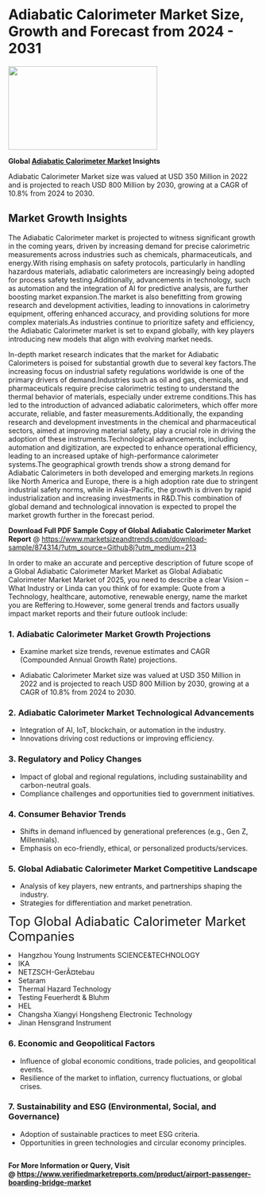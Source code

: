 <H1>Adiabatic Calorimeter Market Size, Growth and Forecast from 2024 - 2031</H1><img class="aligncenter size-medium wp-image-584254" src="https://thirdeyenews.in/wp-content/uploads/2024/09/Global-Market-Research-300x168.jpeg" alt="" width="300" height="168" /><p><strong>Global&nbsp;<a href="https://www.marketsizeandtrends.com/download-sample/874314/?utm_source=Github8j?utm_medium=213">Adiabatic Calorimeter Market</a> Insights</strong></p><p>Adiabatic Calorimeter Market size was valued at USD 350 Million in 2022 and is projected to reach USD 800 Million by 2030, growing at a CAGR of 10.8% from 2024 to 2030.</p><p><h2>Market Growth Insights</h2> <p>The Adiabatic Calorimeter market is projected to witness significant growth in the coming years, driven by increasing demand for precise calorimetric measurements across industries such as chemicals, pharmaceuticals, and energy.With rising emphasis on safety protocols, particularly in handling hazardous materials, adiabatic calorimeters are increasingly being adopted for process safety testing.Additionally, advancements in technology, such as automation and the integration of AI for predictive analysis, are further boosting market expansion.The market is also benefitting from growing research and development activities, leading to innovations in calorimetry equipment, offering enhanced accuracy, and providing solutions for more complex materials.As industries continue to prioritize safety and efficiency, the Adiabatic Calorimeter market is set to expand globally, with key players introducing new models that align with evolving market needs.</p> <p>In-depth market research indicates that the market for Adiabatic Calorimeters is poised for substantial growth due to several key factors.The increasing focus on industrial safety regulations worldwide is one of the primary drivers of demand.Industries such as oil and gas, chemicals, and pharmaceuticals require precise calorimetric testing to understand the thermal behavior of materials, especially under extreme conditions.This has led to the introduction of advanced adiabatic calorimeters, which offer more accurate, reliable, and faster measurements.Additionally, the expanding research and development investments in the chemical and pharmaceutical sectors, aimed at improving material safety, play a crucial role in driving the adoption of these instruments.Technological advancements, including automation and digitization, are expected to enhance operational efficiency, leading to an increased uptake of high-performance calorimeter systems.The geographical growth trends show a strong demand for Adiabatic Calorimeters in both developed and emerging markets.In regions like North America and Europe, there is a high adoption rate due to stringent industrial safety norms, while in Asia-Pacific, the growth is driven by rapid industrialization and increasing investments in R&D.This combination of global demand and technological innovation is expected to propel the market growth further in the forecast period.</p> <p><span class=""><strong>Download Full PDF Sample Copy of Global Adiabatic Calorimeter Market Report</strong> @ <a href="https://www.marketsizeandtrends.com/download-sample/874314/?utm_source=Github8j?utm_medium=213" target="_blank">https://www.marketsizeandtrends.com/download-sample/874314/?utm_source=Github8j?utm_medium=213</a></span></p><p>In order to make an accurate and perceptive description of future scope of a Global&nbsp;Adiabatic Calorimeter Market Market as Global&nbsp;Adiabatic Calorimeter Market Market of 2025, you need to describe a clear Vision &ndash; What Industry or Linda can you think of for example: Quote from a Technology, healthcare, automotive, renewable energy, name the market you are Reffering to.However, some general trends and factors usually impact market reports and their future outlook include:</p><h3>1.&nbsp;<strong>Adiabatic Calorimeter Market Growth Projections</strong></h3><ul><li>Examine market size trends, revenue estimates and CAGR (Compounded Annual Growth Rate) projections.</li><li><p>Adiabatic Calorimeter Market size was valued at USD 350 Million in 2022 and is projected to reach USD 800 Million by 2030, growing at a CAGR of 10.8% from 2024 to 2030.</p></li></ul><h3>2.&nbsp;<strong>Adiabatic Calorimeter Market Technological Advancements</strong></h3><ul><li>Integration of AI, IoT, blockchain, or automation in the industry.</li><li>Innovations driving cost reductions or improving efficiency.</li></ul><h3>3.&nbsp;<strong>Regulatory and Policy Changes</strong></h3><ul><li>Impact of global and regional regulations, including sustainability and carbon-neutral goals.</li><li>Compliance challenges and opportunities tied to government initiatives.</li></ul><h3>4.&nbsp;<strong>Consumer Behavior Trends</strong></h3><ul><li>Shifts in demand influenced by generational preferences (e.g., Gen Z, Millennials).</li><li>Emphasis on eco-friendly, ethical, or personalized products/services.</li></ul><h3>5.&nbsp;<strong>Global Adiabatic Calorimeter Market Competitive Landscape</strong></h3><ul><li>Analysis of key players, new entrants, and partnerships shaping the industry.</li><li>Strategies for differentiation and market penetration.</li></ul><p data-pm-slice="1 1 []"><span style="color: inherit; font-family: inherit; font-size: 25px;">Top Global Adiabatic Calorimeter Market Companies</span></p><div class="" data-test-id=""><p><li>Hangzhou Young Instruments SCIENCE&TECHNOLOGY</li><li> IKA</li><li> NETZSCH-GerÃ¤tebau</li><li> Setaram</li><li> Thermal Hazard Technology</li><li> Testing Feuerherdt & Bluhm</li><li> HEL</li><li> Changsha Xiangyi Hongsheng Electronic Technology</li><li> Jinan Hensgrand Instrument</li></p></div><h3>6.&nbsp;<strong>Economic and Geopolitical Factors</strong></h3><ul><li>Influence of global economic conditions, trade policies, and geopolitical events.</li><li>Resilience of the market to inflation, currency fluctuations, or global crises.</li></ul><h3>7.&nbsp;<strong>Sustainability and ESG (Environmental, Social, and Governance)</strong></h3><ul><li>Adoption of sustainable practices to meet ESG criteria.</li><li>Opportunities in green technologies and circular economy principles.</li></ul><h2><strong style="font-size: 14px;">For More Information or Query, Visit @&nbsp;</strong><a style="background-color: #ffffff; font-size: 14px;" href="https://www.marketsizeandtrends.com/report/adiabatic-calorimeter-market/" target="_blank">https://www.verifiedmarketreports.com/product/airport-passenger-boarding-bridge-market</a></h2>